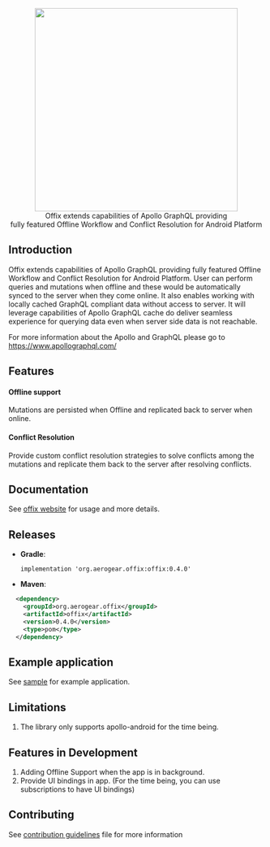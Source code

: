 <p align="center">
  <img width="400" src="https://github.com/aerogear/offix/raw/master/resources/logo.png">
  <br/>
  Offix extends capabilities of Apollo GraphQL providing</br>
  fully featured Offline Workflow and Conflict Resolution for Android Platform
</p>


## Introduction

Offix extends capabilities of Apollo GraphQL providing fully featured Offline Workflow and Conflict Resolution for Android Platform. User can perform queries and mutations when offline and these would be automatically synced to the server when they come online. It also enables working with locally cached GraphQL compliant data without access to server. It will leverage capabilities of Apollo GraphQL cache do deliver seamless experience for querying data even when server side data is not reachable.

For more information about the Apollo and GraphQL please go to https://www.apollographql.com/
## Features 

#### Offline support
Mutations are persisted when Offline
and replicated back to server when online.

#### Conflict Resolution
Provide custom conflict resolution strategies to solve conflicts among the mutations and replicate them back to the server after resolving conflicts.

## Documentation

See [offix website](https://android.offix.dev) for usage and more details.

## Releases

- **Gradle**:<br/>

  `implementation 'org.aerogear.offix:offix:0.4.0'`
  
- **Maven**:<br/> 

```xml
  <dependency>
	<groupId>org.aerogear.offix</groupId>
	<artifactId>offix</artifactId>
	<version>0.4.0</version>
	<type>pom</type>
  </dependency>
```





## Example application

See [sample](https://github.com/aerogear/offix-android/tree/master/sample) for example application.<br/>

## Limitations

1. The library only supports apollo-android for the time being.

## Features in Development 

1. Adding Offline Support when the app is in background.
2. Provide UI bindings in app. (For the time being, you can use subscriptions to have UI bindings)

## Contributing 

See [contribution guidelines](./CONTRIBUTING.md) file for more information

